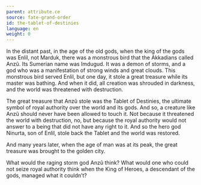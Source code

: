 ```yaml
---
parent: attribute.ce
source: fate-grand-order
id: the-tablet-of-destinies
language: en
weight: 0
---
```


In the distant past, in the age of the old gods, when the king of the gods was Enlil, not Marduk, there was a monstrous bird that the Akkadians called Anzû.
Its Sumerian name was Imdugud.
It was a demon of storms, and a god who was a manifestation of strong winds and great clouds.
This monstrous bird served Enlil, but one day, it stole a great treasure while its master was bathing.
And when it did, all creation was shrouded in darkness, and the world was threatened with destruction.

The great treasure that Anzû stole was the Tablet of Destinies, the ultimate symbol of royal authority over the world and its gods.
And so, a creature like Anzû should never have been allowed to touch it.
Not because it threatened the world with destruction, no, but because the royal authority would not answer to a being that did not have any right to it.
And so the hero god Ninurta, son of Enlil, stole back the Tablet and the world was restored.

And many years later, when the age of man was at its peak, the great treasure was brought to the golden city.

What would the raging storm god Anzû think?
What would one who could not seize royal authority think when the King of Heroes, a descendant of the gods, managed what it couldn’t?
